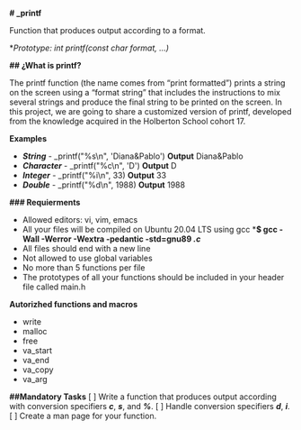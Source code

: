 **# _printf**                                                      
                                                                   
Function that produces output according to a format.               
                                                                   
**Prototype: int printf(const char *format, ...)**                     
                                                                   
**## ¿What is printf?**                                            
                                                                   
The printf function (the name comes from “print formatted”) prints a string on the screen using a “format string” that includes the instructions to mix several strings and produce the final string to be printed on the screen.
In this project, we are going to share a customized version of printf, developed from the knowledge acquired in the Holberton School cohort 17.

**Examples**
* ***String*** - _printf("%s\n", 'Diana&Pablo') **Output** Diana&Pablo 
* ***Character*** - _printf("%c\n", 'D') **Output** D
* ***Integer*** - _printf("%i\n", 33) **Output** 33
* ***Double*** - _printf("%d\n", 1988) **Output** 1988

**### Requierments**
* Allowed editors: vi, vim, emacs
* All your files will be compiled on Ubuntu 20.04 LTS using gcc
***$ gcc -Wall -Werror -Wextra -pedantic -std=gnu89 *.c*** 
* All files should end with a new line
* Not allowed to use global variables  
* No more than 5 functions per file
* The prototypes of all your functions should be included in your header file called main.h

**Autorizhed functions and macros**
- write
- malloc
- free
- va_start
- va_end
- va_copy
- va_arg

**##Mandatory Tasks**
[ ] Write a function that produces output according with conversion specifiers ***c***, ***s***, and ***%***.
[ ] Handle conversion specifiers ***d***, ***i***.
[ ] Create a man page for your function.



